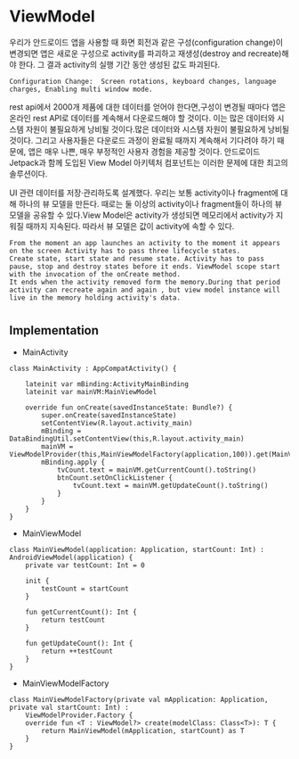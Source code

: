 # ViewModel
우리가 안드로이드 앱을 사용할 때 화면 회전과 같은 구성(configuration change)이 변경되면 앱은 새로운 구성으로 activity를 파괴하고
재생성(destroy and recreate)해야 한다. 그 결과 activity의 실행 기간 동안 생성된 값도 파괴된다.
```
Configuration Change:  Screen rotations, keyboard changes, language charges, Enabling multi window mode.
```
rest api에서 2000개 제품에 대한 데이터를 얻어야 한다면,구성이 변경될 때마다 앱은 온라인 rest API로 데이터를 계속해서 다운로드해야 할 것이다.
이는 많은 데이터와 시스템 자원이 불필요하게 낭비될 것이다.많은 데이터와 시스템 자원이 불필요하게 낭비될 것이다. 그리고 사용자들은 다운로드 과정이 완료될 때까지 계속해서 기다려야 하기 때문에, 앱은 매우 나쁜, 매우 부정적인 사용자 경험을 제공할 것이다.
안드로이드 Jetpack과 함께 도입된 View Model 아키텍처 컴포넌트는 이러한 문제에 대한 최고의 솔루션이다.

UI 관련 데이터를 저장·관리하도록 설계했다. 우리는 보통 activity이나 fragment에 대해 하나의 뷰 모델을 만든다. 
때로는 둘 이상의 activity이나 fragment들이 하나의 뷰 모델을 공유할 수 있다.View Model은 activity가 생성되면 메모리에서 activity가 지워질 때까지 지속된다. 
따라서 뷰 모델은 값이 activity에 속할 수 있다.

```
From the moment an app launches an activity to the moment it appears on the screen Activity has to pass three lifecycle states.
Create state, start state and resume state. Activity has to pass pause, stop and destroy states before it ends. ViewModel scope start with the invocation of the onCreate method. 
It ends when the activity removed form the memory.During that period activity can recreate again and again , but view model instance will live in the memory holding activity's data. 
```
#
## Implementation
* MainActivity
```
class MainActivity : AppCompatActivity() {

    lateinit var mBinding:ActivityMainBinding
    lateinit var mainVM:MainViewModel

    override fun onCreate(savedInstanceState: Bundle?) {
        super.onCreate(savedInstanceState)
        setContentView(R.layout.activity_main)
        mBinding = DataBindingUtil.setContentView(this,R.layout.activity_main)
        mainVM = ViewModelProvider(this,MainViewModelFactory(application,100)).get(MainViewModel::class.java)
        mBinding.apply {
            tvCount.text = mainVM.getCurrentCount().toString()
            btnCount.setOnClickListener {
                tvCount.text = mainVM.getUpdateCount().toString()
            }
        }
    }
}
```

* MainViewModel
```
class MainViewModel(application: Application, startCount: Int) : AndroidViewModel(application) {
    private var testCount: Int = 0

    init {
        testCount = startCount
    }

    fun getCurrentCount(): Int {
        return testCount
    }

    fun getUpdateCount(): Int {
        return ++testCount
    }
}
```

* MainViewModelFactory
```
class MainViewModelFactory(private val mApplication: Application, private val startCount: Int) :
    ViewModelProvider.Factory {
    override fun <T : ViewModel?> create(modelClass: Class<T>): T {
        return MainViewModel(mApplication, startCount) as T
    }
}
```